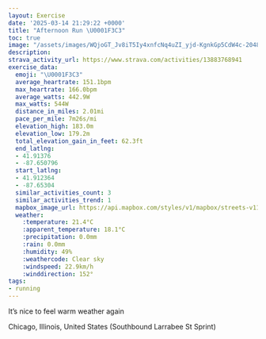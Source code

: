 ```yaml
---
layout: Exercise
date: '2025-03-14 21:29:22 +0000'
title: "Afternoon Run \U0001F3C3"
toc: true
image: "/assets/images/WQjoGT_Jv8iT5Iy4xnfcNq4uZI_yjd-KgnkGp5CdW4c-2048x1536.jpg.jpeg"
description:
strava_activity_url: https://www.strava.com/activities/13883768941
exercise_data:
  emoji: "\U0001F3C3"
  average_heartrate: 151.1bpm
  max_heartrate: 166.0bpm
  average_watts: 442.9W
  max_watts: 544W
  distance_in_miles: 2.01mi
  pace_per_mile: 7m26s/mi
  elevation_high: 183.0m
  elevation_low: 179.2m
  total_elevation_gain_in_feet: 62.3ft
  end_latlng:
  - 41.91376
  - -87.650796
  start_latlng:
  - 41.912364
  - -87.65304
  similar_activities_count: 3
  similar_activities_trend: 1
  mapbox_image_url: https://api.mapbox.com/styles/v1/mapbox/streets-v11/static/path-5+787af2-1.0(cmy~Frw~uOmAJSAqABe%40%40_%40Fg%40%3Fm%40Ba%40Am%40%3FmBL%7B%40Hu%40%40c%40BSAYIkABcAFoA%3FWCeADKAOKES%40%5BAIBSC%5BGU%3FWEi%40FgFGg%40BsBCwB%40eAEwADqACY%3FuACy%40Ea%40A%7B%40GKYCs%40Du%40C%5DDe%40ZMBkAJKAIKIa%40%3FaAQ_I%3FeBDiBAe%40Ja%40HMJEh%40%3FrDQz%40BlACPCp%40%40nCAx%40Ar%40G%7C%40%3Fv%40%3FBDh%40%3FnBIx%40Az%40BjA%3FdAG%60B%3FXCt%40%3F%7CBED%40BNC%60C%40%7CB%3Fx%40FrCCnABtC%40lC%60%40hAClABl%40),pin-s-s+e5b22e(-87.65322,41.91458),pin-s-f+89ae00(-87.64890999999996,41.91375000000001)/auto/800x800?access_token=pk.eyJ1Ijoiam9zaGJlY2ttYW4iLCJhIjoiY205eWR2aDd1MWZ6djJrbXc4a3M0bWZleiJ9.XiG9OWkNcZk2QzjJbxLB4A
  weather:
    :temperature: 21.4°C
    :apparent_temperature: 18.1°C
    :precipitation: 0.0mm
    :rain: 0.0mm
    :humidity: 49%
    :weathercode: Clear sky
    :windspeed: 22.9km/h
    :winddirection: 152°
tags:
- running
---
```

It’s nice to feel warm weather again

Chicago, Illinois, United States (Southbound Larrabee St Sprint)
